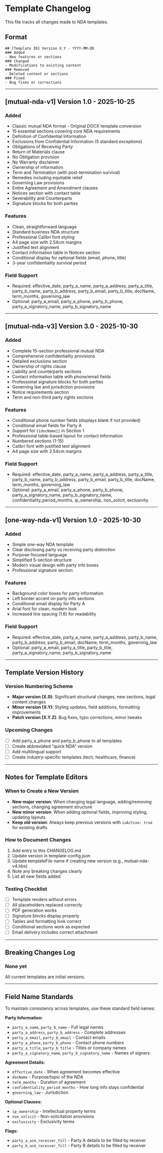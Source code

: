 # Template Changelog

This file tracks all changes made to NDA templates.

## Format
```
## [Template ID] Version X.Y - YYYY-MM-DD
### Added
- New features or sections
### Changed
- Modifications to existing content
### Removed
- Deleted content or sections
### Fixed
- Bug fixes or corrections
```

---

## [mutual-nda-v1] Version 1.0 - 2025-10-25

### Added
- Classic mutual NDA format - Original DOCX template conversion
- 15 essential sections covering core NDA requirements
- Definition of Confidential Information
- Exclusions from Confidential Information (5 standard exceptions)
- Obligations of Receiving Party
- Return of Materials clause
- No Obligation provision
- No Warranty disclaimer
- Ownership of information
- Term and Termination (with post-termination survival)
- Remedies including equitable relief
- Governing Law provisions
- Entire Agreement and Amendment clauses
- Notices section with contact table
- Severability and Counterparts
- Signature blocks for both parties

### Features
- Clean, straightforward language
- Standard business NDA structure
- Professional Calibri font styling
- A4 page size with 2.54cm margins
- Justified text alignment
- Contact information table in Notices section
- Conditional display for optional fields (email, phone, title)
- 3-year confidentiality survival period

### Field Support
- Required: effective_date, party_a_name, party_a_address, party_a_title, party_b_name, party_b_address, party_b_email, party_b_title, docName, term_months, governing_law
- Optional: party_a_email, party_a_phone, party_b_phone, party_a_signatory_name, party_b_signatory_name

---

## [mutual-nda-v3] Version 3.0 - 2025-10-30

### Added
- Complete 15-section professional mutual NDA
- Comprehensive confidentiality provisions
- Detailed exclusions section
- Ownership of rights clause
- Liability and counterparts sections
- Contact information table with phone/email fields
- Professional signature blocks for both parties
- Governing law and jurisdiction provisions
- Notice requirements section
- Term and non-third party rights sections

### Features
- Conditional phone number fields (displays blank if not provided)
- Conditional email fields for Party A
- Support for `{{docName}}` in Section 1
- Professional table-based layout for contact information
- Numbered sections (1-15)
- Calibri font with justified text alignment
- A4 page size with 2.54cm margins

### Field Support
- Required: effective_date, party_a_name, party_a_address, party_a_title, party_b_name, party_b_address, party_b_email, party_b_title, docName, term_months, governing_law
- Optional: party_a_email, party_a_phone, party_b_phone, party_a_signatory_name, party_b_signatory_name, confidentiality_period_months, ip_ownership, non_solicit, exclusivity

---

## [one-way-nda-v1] Version 1.0 - 2025-10-30

### Added
- Simple one-way NDA template
- Clear disclosing party vs receiving party distinction
- Purpose-focused language
- Simplified 5-section structure
- Modern visual design with party info boxes
- Professional signature section

### Features
- Background color boxes for party information
- Left border accent on party info sections
- Conditional email display for Party A
- Arial font for clean, modern look
- Increased line spacing (1.6) for readability

### Field Support
- Required: effective_date, party_a_name, party_a_address, party_b_name, party_b_address, party_b_email, docName, term_months, governing_law
- Optional: party_a_email, party_a_title, party_b_title, party_a_signatory_name, party_b_signatory_name

---

## Template Version History

### Version Numbering Scheme
- **Major version (X.0)**: Significant structural changes, new sections, legal content changes
- **Minor version (X.Y)**: Styling updates, field additions, formatting improvements
- **Patch version (X.Y.Z)**: Bug fixes, typo corrections, minor tweaks

### Upcoming Changes
- [ ] Add party_a_phone and party_b_phone to all templates
- [ ] Create abbreviated "quick NDA" version
- [ ] Add multilingual support
- [ ] Create industry-specific templates (tech, healthcare, finance)

---

## Notes for Template Editors

### When to Create a New Version
- **New major version**: When changing legal language, adding/removing sections, changing agreement structure
- **New minor version**: When adding optional fields, improving styling, updating layouts
- **Keep old version**: Always keep previous versions with `isActive: true` for existing drafts

### How to Document Changes
1. Add entry to this CHANGELOG.md
2. Update version in template-config.json
3. Update templateFile name if creating new version (e.g., mutual-nda-v4.hbs)
4. Note any breaking changes clearly
5. List all new fields added

### Testing Checklist
- [ ] Template renders without errors
- [ ] All placeholders replaced correctly
- [ ] PDF generation works
- [ ] Signature blocks display properly
- [ ] Tables and formatting look correct
- [ ] Conditional sections work as expected
- [ ] Email delivery includes correct attachment

---

## Breaking Changes Log

### None yet
All current templates are initial versions.

---

## Field Name Standards

To maintain consistency across templates, use these standard field names:

**Party Information:**
- `party_a_name`, `party_b_name` - Full legal names
- `party_a_address`, `party_b_address` - Complete addresses
- `party_a_email`, `party_b_email` - Contact emails
- `party_a_phone`, `party_b_phone` - Contact phone numbers
- `party_a_title`, `party_b_title` - Titles or company names
- `party_a_signatory_name`, `party_b_signatory_name` - Names of signers

**Agreement Details:**
- `effective_date` - When agreement becomes effective
- `docName` - Purpose/topic of the NDA
- `term_months` - Duration of agreement
- `confidentiality_period_months` - How long info stays confidential
- `governing_law` - Jurisdiction

**Optional Clauses:**
- `ip_ownership` - Intellectual property terms
- `non_solicit` - Non-solicitation provisions
- `exclusivity` - Exclusivity terms

**Flags:**
- `party_a_ask_receiver_fill` - Party A details to be filled by receiver
- `party_b_ask_receiver_fill` - Party B details to be filled by receiver
